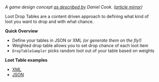 *A game design concept [as described by](http://www.lostgarden.com/2014/12/loot-drop-tables.html) Daniel Cook. ([article mirror](http://web.archive.org/web/20141228094543/http://www.lostgarden.com/2014/12/loot-drop-tables.html))*

Loot Drop Tables are a content driven approach to defining what kind of loot you want to drop and with what chance.

**Quick Overview**
- Define your tables in JSON or XML *(or generate them on the fly!)*
- Weighted drop table allows you to set drop chance of each loot item
- `DropTableSampler` picks random loot out of your table based on weights

**Loot Table examples**
- [XML](https://github.com/HermansGameDev/LootDropTables/blob/master/LootDropTableExample/WeaponDrops.xml)
- [JSON](https://github.com/HermansGameDev/LootDropTables/blob/master/LootDropTableExample/WeaponDrops.json)
